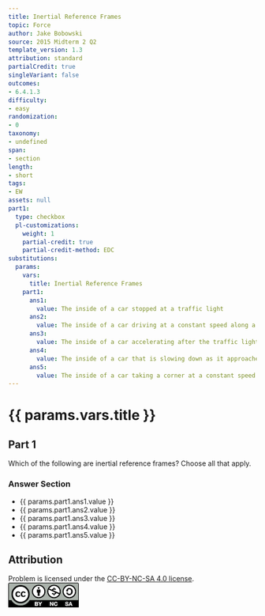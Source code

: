 ```yaml
---
title: Inertial Reference Frames
topic: Force
author: Jake Bobowski
source: 2015 Midterm 2 Q2
template_version: 1.3
attribution: standard
partialCredit: true
singleVariant: false
outcomes:
- 6.4.1.3
difficulty:
- easy
randomization:
- 0
taxonomy:
- undefined
span:
- section
length:
- short
tags:
- EW
assets: null
part1:
  type: checkbox
  pl-customizations:
    weight: 1
    partial-credit: true
    partial-credit-method: EDC
substitutions:
  params:
    vars:
      title: Inertial Reference Frames
    part1:
      ans1:
        value: The inside of a car stopped at a traffic light
      ans2:
        value: The inside of a car driving at a constant speed along a straight highway
      ans3:
        value: The inside of a car accelerating after the traffic light turns green
      ans4:
        value: The inside of a car that is slowing down as it approaches a red light
      ans5:
        value: The inside of a car taking a corner at a constant speed
---
```

# {{ params.vars.title }}

## Part 1

Which of the following are inertial reference frames?
Choose all that apply.

### Answer Section

- {{ params.part1.ans1.value }}
- {{ params.part1.ans2.value }}
- {{ params.part1.ans3.value }}
- {{ params.part1.ans4.value }}
- {{ params.part1.ans5.value }}

## Attribution

Problem is licensed under the [CC-BY-NC-SA 4.0 license](https://creativecommons.org/licenses/by-nc-sa/4.0/).<br> ![The Creative Commons 4.0 license requiring attribution-BY, non-commercial-NC, and share-alike-SA license.](https://raw.githubusercontent.com/firasm/bits/master/by-nc-sa.png)